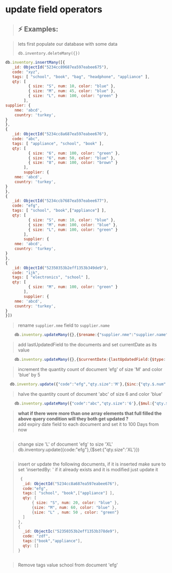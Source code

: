 # update field operators

> ## :zap: Examples:

> lets first populate our database with some data
>
> ``` db.inventory.deleteMany({}) ```
>
```js
db.inventory.insertMany([{
   _id: ObjectId("5234cc89687ea597eabee675"),
   code: "xyz",
   tags: [ "school", "book", "bag", "headphone", "appliance" ],
   qty: [
          { size: "S", num: 10, color: "blue" },
          { size: "M", num: 45, color: "blue" },
          { size: "L", num: 100, color: "green" }
        ],
supplier: {
    nme: 'abcd',
    country: 'turkey',
}
},
{
   _id: ObjectId("5234cc8a687ea597eabee676"),
   code: "abc",
   tags: [ "appliance", "school", "book" ],
   qty: [
          { size: "6", num: 100, color: "green" },
          { size: "6", num: 50, color: "blue" },
          { size: "8", num: 100, color: "brown" }
        ],
        supplier: {
    nme: 'abcd',
    country: 'turkey',
}
},
{
   _id: ObjectId("5234ccb7687ea597eabee677"),
   code: "efg",
   tags: [ "school", "book",["appliance"] ],
   qty: [
          { size: "S", num: 10, color: "blue" },
          { size: "M", num: 100, color: "blue" },
          { size: "L", num: 100, color: "green" }
        ],
        supplier: {
    nme: 'abcd',
    country: 'turkey',
}
},
{
   _id: ObjectId("52350353b2eff1353b349de9"),
   code: "ijk",
   tags: [ "electronics", "school" ],
   qty: [
          { size: "M", num: 100, color: "green" }
        ],
        supplier: {
    nme: 'abcd',
    country: 'turkey',
}
}])
```
>
> rename `supplier.nme` field to `supplier.name`

```js
    db.inventory.updateMany({},{$rename:{"supplier.nme":"supplier.name"}})
```

> add lastUpdatedField to the documents and set currentDate as its value

```js
    db.inventory.updateMany({},{$currentDate:{lastUpdatedField:{$type: "timestamp"}}})
```

> increment the quantity count of document 'efg' of size 'M' and color 'blue' by 5

```js
  db.inventory.update({"code":"efg","qty.size":'M'},{$inc:{"qty.$.num":5}})
```

> halve the quantity count of document 'abc' of size 6 and color 'blue'

```js
    db.inventory.updateMany({"code":"abc","qty.size":'6'},{$mul:{"qty.$.num":NumberDecimal(0.5)}})
```

> **what if there were more than one array elements that full filled the above query condition will they both get updated ?** <br>
> add expiry date field to each document and set it to 100 Days from now

```js
```

> change size 'L' of document 'efg' to size 'XL'
        db.inventory.update({code:"efg"},{$set:{"qty.size":'XL'}})

```js
```

> insert or update the following documents, if it is inserted make sure to set 'insertedBy: <you name>' if it already exists and it is modified just update it
>
> ```js
>  {
>   _id: ObjectId("5234cc8a687ea597eabee676"),
>   code:"efg",
>   tags:[ "school", "book",["appliance"] ],
>   qty: [
>       { size: "S", num: 20, color: "blue" },
>       {size: "M", num: 60, color: "blue" },
>       {size: "L" , num: 50 , color: "green"}
>   ]
> },
> {
>   _id: ObjectIc("52350353b2eff1353b378de9"),
>   code: "zdf",
>   tags:["book","appliance"],
>   qty: []
> }
> ```

```js
```

> Remove tags value school from document 'efg'
>
